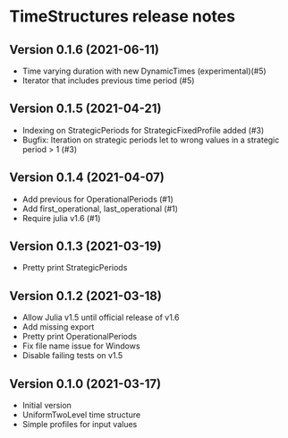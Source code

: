 TimeStructures release notes
===================================


Version 0.1.6 (2021-06-11)
--------------------------
* Time varying duration with new DynamicTimes (experimental)(#5)
* Iterator that includes previous time period (#5)

Version 0.1.5 (2021-04-21)
--------------------------
* Indexing on StrategicPeriods for StrategicFixedProfile added (#3)
* Bugfix: Iteration on strategic periods let to wrong values in a
strategic period > 1 (#3)

Version 0.1.4 (2021-04-07)
--------------------------
* Add previous for OperationalPeriods (#1)
* Add first_operational, last_operational (#1)
* Require julia v1.6 (#1)

Version 0.1.3 (2021-03-19)
--------------------------
* Pretty print StrategicPeriods

Version 0.1.2 (2021-03-18)
--------------------------
* Allow Julia v1.5 until official release of v1.6
* Add missing export
* Pretty print OperationalPeriods
* Fix file name issue for Windows
* Disable failing tests on v1.5

Version 0.1.0 (2021-03-17)
--------------------------
* Initial version
* UniformTwoLevel time structure
* Simple profiles for input values